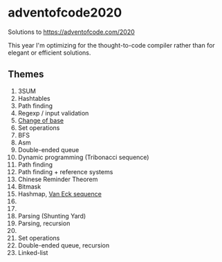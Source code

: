 # adventofcode2020
Solutions to https://adventofcode.com/2020

This year I'm optimizing for the thought-to-code compiler rather than for elegant or efficient solutions.


## Themes
 1. 3SUM
 2. Hashtables
 3. Path finding
 4. Regexp / input validation
 5. [Change of base](https://nowave.it/aoc2020-day-5-binary-boarding.html)
 6. Set operations
 7. BFS
 8. Asm
 9. Double-ended queue
 10. Dynamic programming (Tribonacci sequence)
 11. Path finding
 12. Path finding + reference systems
 13. Chinese Reminder Theorem
 14. Bitmask
 15. Hashmap, [Van Eck sequence](https://oeis.org/A181391)
 16.
 17.
 18. Parsing (Shunting Yard)
 19. Parsing, recursion
 20.
 21. Set operations
 22. Double-ended queue, recursion
 23. Linked-list
